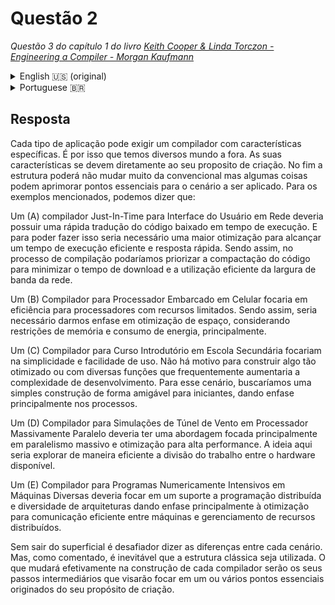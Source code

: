 # Questão 2

*Questão 3 do capítulo 1 do livro [Keith Cooper & Linda Torczon - Engineering a Compiler - Morgan Kaufmann](../../docs/Keith%20Cooper_%20Linda%20Torczon%20-%20Engineering%20a%20compiler-Morgan%20Kaufmann%20(2012).pdf)*

<details>
  <summary>English 🇺🇸 (original)</summary>
  <b>Compilers are used in many different circumstances. What differences might you expect in compilers designed for the following applications?</b>
  <ul>
    <li>A. A just-in-time compiler used to translate user interface code downloaded over a network.</li>
    <li>B. A compiler that targets the embedded processor used in a cellular telephone</li>
    <li>C. A compiler used in an introductory programming course at a high school</li>
    <li>D. A compiler used to build wind-tunnel simulations that run on a massively parallel processor (where all processors are identical)</li>
    <li>E. A compiler that targets numerically intensive programs to a large number of diverse machines</li>
  </ul>
</details>

<details>
  <summary>Portuguese 🇧🇷</summary>
  <b>Compiladores são usados ​​em muitas circunstâncias diferentes. Que diferenças você pode esperar em compiladores projetados para os seguintes aplicativos?</b>
  <ul>
    <li>A. Um compilador just-in-time usado para traduzir o código da interface do usuário baixado em uma rede.</li>
    <li>B. Um compilador direcionado ao processador embarcado usado em um telefone celular</li>
    <li>C. Um compilador usado em um curso introdutório de programação em uma escola secundária</li>
    <li>D. Um compilador usado para construir simulações de túnel de vento que rodam em um processador massivamente paralelo (onde todos os processadores são idênticos)</li>
    <li>E. Um compilador que direciona programas numericamente intensivos para um grande número de máquinas diversas</li>
  </ul>
</details>

## Resposta

Cada tipo de aplicação pode exigir um compilador com características específicas. É por isso que temos diversos mundo a fora. As suas características se devem diretamente ao seu proposito de criação. No fim a estrutura poderá não mudar muito da convencional mas algumas coisas podem aprimorar pontos essenciais para o cenário a ser aplicado. Para os exemplos mencionados, podemos dizer que:

Um (A) compilador Just-In-Time para Interface do Usuário em Rede deveria possuir uma rápida tradução do código baixado em tempo de execução. E para poder fazer isso seria necessário uma maior otimização para alcançar um tempo de execução eficiente e resposta rápida. Sendo assim, no processo de compilação podaríamos priorizar a compactação do código para minimizar o tempo de download e a utilização eficiente da largura de banda da rede.

Um (B) Compilador para Processador Embarcado em Celular focaria em eficiência para processadores com recursos limitados. Sendo assim, seria necessário darmos enfase em otimização de espaço, considerando restrições de memória e consumo de energia, principalmente.

Um (C) Compilador para Curso Introdutório em Escola Secundária focariam na simplicidade e facilidade de uso. Não há motivo para construir algo tão otimizado ou com diversas funções que frequentemente aumentaria a complexidade de desenvolvimento. Para esse cenário, buscaríamos uma simples construção de forma amigável para iniciantes, dando enfase principalmente nos processos.

Um (D) Compilador para Simulações de Túnel de Vento em Processador Massivamente Paralelo deveria ter uma abordagem focada principalmente em paralelismo massivo e otimização para alta performance. A ideia aqui seria explorar de maneira eficiente a divisão do trabalho entre o hardware disponível.

Um (E) Compilador para Programas Numericamente Intensivos em Máquinas Diversas deveria focar em um suporte a programação distribuída e diversidade de arquiteturas dando enfase principalmente à otimização para comunicação eficiente entre máquinas e gerenciamento de recursos distribuídos.

Sem sair do superficial é desafiador dizer as diferenças entre cada cenário. Mas, como comentado, é inevitável que a estrutura clássica seja utilizada. O que mudará efetivamente na construção de cada compilador serão os seus passos intermediários que visarão focar em um ou vários pontos essenciais originados do seu propósito de criação.

